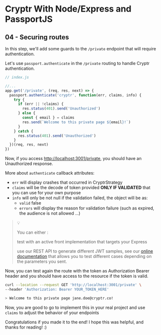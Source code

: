 # Cryptr With Node/Express and PassportJS

## 04 - Securing routes

In this step, we'll add some guards to the `/private` endpoint that will require authentication.

Let's use `passport.authenticate` in the `/private` routing to handle Cryptr authentication.

```javascript
// index.js

//...
app.get('/private', (req, res, next) => {
  passport.authenticate('cryptr', function(err, claims, info) {
    try {
      if (err || !claims) {
        res.status(401).send('Unauthorized')
      } else {
        const { email } = claims
        res.send(`Welcome to this private page ${email}!`)
      }
    } catch {
      res.status(401).send('Unauthorized')
    }
  })(req, res, next)
})
```

Now, if you access [http://localhost:3001/private](http://localhost:3001/private), you should have an Unauthorized response.

More about `authenticate` callback attributes:

- `err` will display crashes that occurred in CryptrStrategy
- `claims` will be the decode of token provided **ONLY IF VALIDATED** that you can use for your own purpose
- `info` will only be not null if the validation failed, the object will be as:
  - `valid` false 
  - `errors` will display the reason for validation failure (such as expired, the audience is not allowed ...)

>💡
>
> You can either :
>
> test with an active front implementation that targets your Express
> 
> use our REST API to generate different JWT samples, see our [online documentation](https://docs.cryptr.co/docs/rest-api/token-customization#get-a-jwt-sample) that allows you to test different cases depending on the parameters you sent.

Now, you can test again the route with the token as Authorization Bearer header and you should have access to the resource if the token is valid.

```bash
curl --location --request GET 'http://localhost:3001/private' \
--header 'Authorization: Bearer YOUR_TOKEN_HERE'

> Welcome to this private page jane.doe@cryptr.co!
```

Now, you are good to go to implement this in your real project and use `claims` to adjust the behavior of your endpoints


Congratulations if you made it to the end!
I hope this was helpful, and thanks for reading! :)